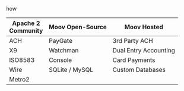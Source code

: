 how

| Apache 2<br />Community | Moov Open-Source  | Moov Hosted |
|------|-----|-----|
| ACH | PayGate | 3rd Party ACH |
| X9 | Watchman | Dual Entry Accounting |
| ISO8583 | Console | Card Payments |
| Wire | SQLite / MySQL | Custom Databases |
| Metro2 | | |

